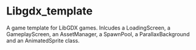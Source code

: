 # Libgdx_template
A game template for LibGDX games. Inlcudes a LoadingScreen, a GameplayScreen, an AssetManager, a SpawnPool, a ParallaxBackground and an AnimatedSprite class.
